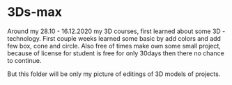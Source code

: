 # 3Ds-max

Around my 28.10 - 16.12.2020 my 3D courses, first learned about some 3D - technology. 
First couple weeks learned some basic by add colors and add few box, cone and circle. 
Also free of times make own some small project, because of license for student is free for only 30days then there no chance to continue.

But this folder will be only my picture of editings of 3D models of projects.
